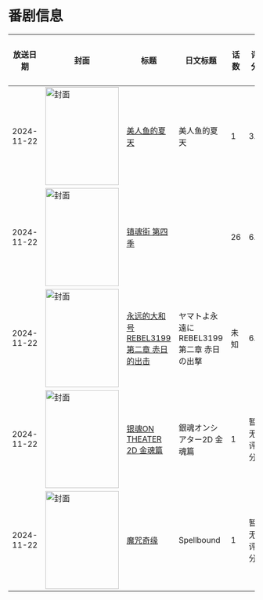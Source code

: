 # 番剧信息

|放送日期|封面|标题|日文标题|话数|评分|评分人数|
|---|---|---|---|---|---|---|
|2024-11-22|<img src="//lain.bgm.tv/pic/cover/c/6d/be/442555_ZJ0Yj.jpg" alt="封面" style="width:150px;height:200px;object-fit:cover;">|[美人鱼的夏天](https://bangumi.tv/subject/442555)|美人鱼的夏天|1|3.5|51人评分|
|2024-11-22|<img src="//lain.bgm.tv/pic/cover/c/f1/b3/456601_BQMkH.jpg" alt="封面" style="width:150px;height:200px;object-fit:cover;">|[镇魂街 第四季](https://bangumi.tv/subject/456601)||26|6.7|29人评分|
|2024-11-22|<img src="//lain.bgm.tv/pic/cover/c/fa/3e/473412_M1MJ5.jpg" alt="封面" style="width:150px;height:200px;object-fit:cover;">|[永远的大和号 REBEL3199 第二章 赤日的出击](https://bangumi.tv/subject/473412)|ヤマトよ永遠に REBEL3199 第二章 赤日の出撃|未知|6.2|12人评分|
|2024-11-22|<img src="//lain.bgm.tv/pic/cover/c/85/56/500060_1xm0h.jpg" alt="封面" style="width:150px;height:200px;object-fit:cover;">|[银魂ON THEATER 2D 金魂篇](https://bangumi.tv/subject/500060)|銀魂オンシアター2D 金魂篇|1|暂无评分|少于10人评分|
|2024-11-22|<img src="//lain.bgm.tv/pic/cover/c/b4/8a/507516_654u9.jpg" alt="封面" style="width:150px;height:200px;object-fit:cover;">|[魔咒奇缘](https://bangumi.tv/subject/507516)|Spellbound|1|暂无评分|少于10人评分|
